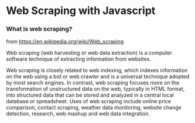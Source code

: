 # Web Scraping with Javascript

### What is web scraping?

from https://en.wikipedia.org/wiki/Web_scraping

Web scraping (web harvesting or web data extraction) is a computer software technique of extracting information from websites.

Web scraping is closely related to web indexing, which indexes information on the web using a bot or web crawler and is a universal technique adopted by most search engines. In contrast, web scraping focuses more on the transformation of unstructured data on the web, typically in HTML format, into structured data that can be stored and analyzed in a central local database or spreadsheet. Uses of web scraping include online price comparison, contact scraping, weather data monitoring, website change detection, research, web mashup and web data integration.
